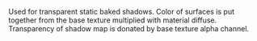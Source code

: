 Used for transparent static baked shadows. Color of surfaces is put together from the base texture multiplied with material diffuse. Transparency of shadow map is donated by base texture alpha channel.